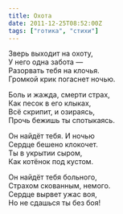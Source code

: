 ```yaml
---
title: Охота
date: 2011-12-25T08:52:00Z
tags: ["готика", "стихи"]
---
```


Зверь выходит на охоту,  
У него одна забота —  
Разорвать тебя на клочья.  
Громкой крик погаснет ночью.

Боль и жажда, смерти страх,  
Как песок в его клыках,  
Всё скрипит, и озираясь,  
Прочь бежишь ты спотыкаясь.

Он найдёт тебя. И ночью  
Сердце бешено клокочет.  
Ты в укрытии сыром,  
Как котёнок под кустом.

Он найдёт тебя больного,  
Страхом скованным, немого.  
Сердце вырвет ужас воя,  
Но не сдашься ты без боя!  
